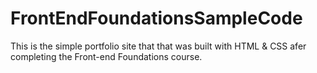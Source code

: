 # FrontEndFoundationsSampleCode
This is the simple portfolio site that that was built with HTML & CSS afer completing the Front-end Foundations course.
